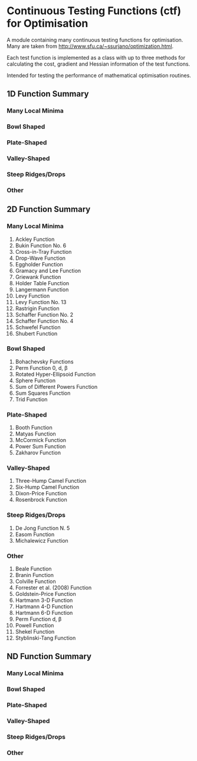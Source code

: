# Continuous Testing Functions (ctf) for Optimisation

A module containing many continuous testing functions for optimisation. Many are taken from http://www.sfu.ca/~ssurjano/optimization.html.

Each test function is implemented as a class with up to three methods for calculating the cost, gradient and Hessian information of the test functions.

Intended for testing the performance of mathematical optimisation routines.


## 1D Function Summary

### Many Local Minima


### Bowl Shaped


### Plate-Shaped


### Valley-Shaped


### Steep Ridges/Drops


### Other



## 2D Function Summary

### Many Local Minima

  1. Ackley Function
  1. Bukin Function No. 6
  1. Cross-in-Tray Function
  1. Drop-Wave Function
  1. Eggholder Function
  1. Gramacy and Lee Function
  1. Griewank Function
  1. Holder Table Function
  1. Langermann Function
  1. Levy Function
  1. Levy Function No. 13
  1. Rastrigin Function
  1. Schaffer Function No. 2
  1. Schaffer Function No. 4
  1. Schwefel Function
  1. Shubert Function

### Bowl Shaped

  1. Bohachevsky Functions
  1. Perm Function 0, d, β
  1. Rotated Hyper-Ellipsoid Function
  1. Sphere Function
  1. Sum of Different Powers Function
  1. Sum Squares Function
  1. Trid Function

### Plate-Shaped

  1. Booth Function
  1. Matyas Function
  1. McCormick Function
  1. Power Sum Function
  1. Zakharov Function

### Valley-Shaped

  1. Three-Hump Camel Function
  1. Six-Hump Camel Function
  1. Dixon-Price Function
  1. Rosenbrock Function

### Steep Ridges/Drops

  1. De Jong Function N. 5
  1. Easom Function
  1. Michalewicz Function

### Other

  1. Beale Function
  1. Branin Function
  1. Colville Function
  1. Forrester et al. (2008) Function
  1. Goldstein-Price Function
  1. Hartmann 3-D Function
  1. Hartmann 4-D Function
  1. Hartmann 6-D Function
  1. Perm Function d, β
  1. Powell Function
  1. Shekel Function
  1. Styblinski-Tang Function

## ND Function Summary

### Many Local Minima



### Bowl Shaped



### Plate-Shaped



### Valley-Shaped



### Steep Ridges/Drops



### Other



